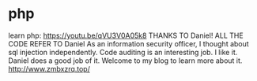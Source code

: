 # php
learn php:
https://youtu.be/qVU3V0A05k8
THANKS TO Daniel!
ALL THE CODE REFER TO Daniel
As an information security officer, I thought about sql injection independently.
Code auditing is an interesting job. I like it. Daniel does a good job of it. Welcome to my blog to learn more about it.
http://www.zmbxzrq.top/
